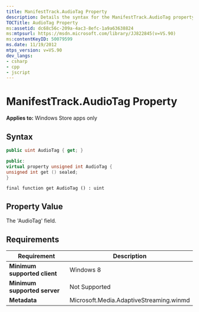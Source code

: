 ```yaml
---
title: ManifestTrack.AudioTag Property
description: Details the syntax for the ManifestTrack.AudioTag property. This property applies to Windows Store apps.
TOCTitle: AudioTag Property
ms:assetid: dc68c56c-209a-4ac3-8efc-1a9a63638824
ms:mtpsurl: https://msdn.microsoft.com/library/JJ822845(v=VS.90)
ms:contentKeyID: 50079599
ms.date: 11/19/2012
mtps_version: v=VS.90
dev_langs:
- csharp
- cpp
- jscript
---
```


# ManifestTrack.AudioTag Property

**Applies to:** Windows Store apps only

## Syntax

```csharp
public uint AudioTag { get; }
```

```cpp
public:
virtual property unsigned int AudioTag {
unsigned int get () sealed;
}
```

```jscript
final function get AudioTag () : uint
```

## Property Value

The 'AudioTag' field.

## Requirements

|Requirement|Description|
|--- |--- |
|**Minimum supported client**|Windows 8|
|**Minimum supported server**|Not Supported|
|**Metadata**|Microsoft.Media.AdaptiveStreaming.winmd|
